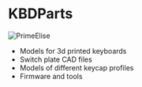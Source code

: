 # KBDParts

![PrimeElise](https://i.imgur.com/q65yQWZ.png)


- Models for 3d printed keyboards
- Switch plate CAD files
- Models of different keycap profiles
- Firmware and tools
